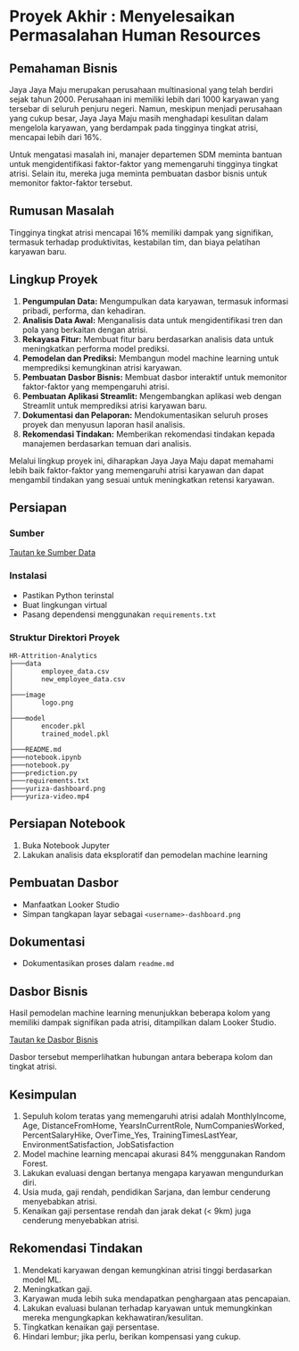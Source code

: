 # Proyek Akhir : Menyelesaikan Permasalahan Human Resources

## Pemahaman Bisnis

Jaya Jaya Maju merupakan perusahaan multinasional yang telah berdiri sejak tahun 2000. Perusahaan ini memiliki lebih dari 1000 karyawan yang tersebar di seluruh penjuru negeri. Namun, meskipun menjadi perusahaan yang cukup besar, Jaya Jaya Maju masih menghadapi kesulitan dalam mengelola karyawan, yang berdampak pada tingginya tingkat atrisi, mencapai lebih dari 16%.

Untuk mengatasi masalah ini, manajer departemen SDM meminta bantuan untuk mengidentifikasi faktor-faktor yang memengaruhi tingginya tingkat atrisi. Selain itu, mereka juga meminta pembuatan dasbor bisnis untuk memonitor faktor-faktor tersebut.

## Rumusan Masalah

Tingginya tingkat atrisi mencapai 16% memiliki dampak yang signifikan, termasuk terhadap produktivitas, kestabilan tim, dan biaya pelatihan karyawan baru.

## Lingkup Proyek

1. **Pengumpulan Data:** Mengumpulkan data karyawan, termasuk informasi pribadi, performa, dan kehadiran.
2. **Analisis Data Awal:** Menganalisis data untuk mengidentifikasi tren dan pola yang berkaitan dengan atrisi.
3. **Rekayasa Fitur:** Membuat fitur baru berdasarkan analisis data untuk meningkatkan performa model prediksi.
4. **Pemodelan dan Prediksi:** Membangun model machine learning untuk memprediksi kemungkinan atrisi karyawan.
5. **Pembuatan Dasbor Bisnis:** Membuat dasbor interaktif untuk memonitor faktor-faktor yang mempengaruhi atrisi.
6. **Pembuatan Aplikasi Streamlit:** Mengembangkan aplikasi web dengan Streamlit untuk memprediksi atrisi karyawan baru.
7. **Dokumentasi dan Pelaporan:** Mendokumentasikan seluruh proses proyek dan menyusun laporan hasil analisis.
8. **Rekomendasi Tindakan:** Memberikan rekomendasi tindakan kepada manajemen berdasarkan temuan dari analisis.

Melalui lingkup proyek ini, diharapkan Jaya Jaya Maju dapat memahami lebih baik faktor-faktor yang memengaruhi atrisi karyawan dan dapat mengambil tindakan yang sesuai untuk meningkatkan retensi karyawan.

## Persiapan

### Sumber

[Tautan ke Sumber Data](https://github.com/dicodingacademy/dicoding_dataset/tree/main/employee)

### Instalasi

- Pastikan Python terinstal
- Buat lingkungan virtual
- Pasang dependensi menggunakan `requirements.txt`

### Struktur Direktori Proyek

```
HR-Attrition-Analytics
├───data
│       employee_data.csv
│       new_employee_data.csv
│
├───image
│       logo.png
│
├───model
│       encoder.pkl
│       trained_model.pkl
│
├───README.md
├───notebook.ipynb
├───notebook.py
├───prediction.py
├───requirements.txt
├───yuriza-dashboard.png
├───yuriza-video.mp4
```

## Persiapan Notebook

1. Buka Notebook Jupyter
2. Lakukan analisis data eksploratif dan pemodelan machine learning

## Pembuatan Dasbor

- Manfaatkan Looker Studio
- Simpan tangkapan layar sebagai `<username>-dashboard.png`

## Dokumentasi

- Dokumentasikan proses dalam `readme.md`

## Dasbor Bisnis

Hasil pemodelan machine learning menunjukkan beberapa kolom yang memiliki dampak signifikan pada atrisi, ditampilkan dalam Looker Studio.

[Tautan ke Dasbor Bisnis](https://lookerstudio.google.com/reporting/b5f56f3b-291a-4b23-a80e-63af0621ef07)

Dasbor tersebut memperlihatkan hubungan antara beberapa kolom dan tingkat atrisi.

## Kesimpulan

1. Sepuluh kolom teratas yang memengaruhi atrisi adalah MonthlyIncome, Age, DistanceFromHome,  YearsInCurrentRole, NumCompaniesWorked, PercentSalaryHike, OverTime_Yes, TrainingTimesLastYear, EnvironmentSatisfaction, JobSatisfaction
2. Model machine learning mencapai akurasi 84% menggunakan Random Forest.
3. Lakukan evaluasi dengan bertanya mengapa karyawan mengundurkan diri.
4. Usia muda, gaji rendah, pendidikan Sarjana, dan lembur cenderung menyebabkan atrisi.
5. Kenaikan gaji persentase rendah dan jarak dekat (< 9km) juga cenderung menyebabkan atrisi.

## Rekomendasi Tindakan

1. Mendekati karyawan dengan kemungkinan atrisi tinggi berdasarkan model ML.
2. Meningkatkan gaji.
3. Karyawan muda lebih suka mendapatkan penghargaan atas pencapaian.
4. Lakukan evaluasi bulanan terhadap karyawan untuk memungkinkan mereka mengungkapkan kekhawatiran/kesulitan.
5. Tingkatkan kenaikan gaji persentase.
6. Hindari lembur; jika perlu, berikan kompensasi yang cukup.
